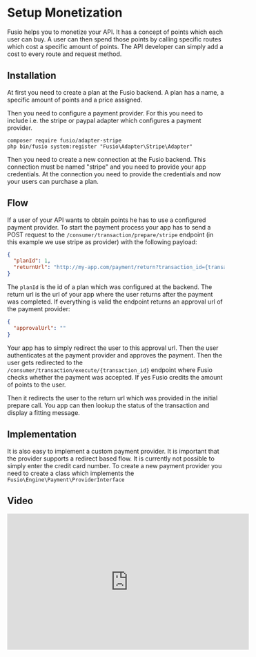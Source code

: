 
# Setup Monetization

Fusio helps you to monetize your API. It has a concept of points which each user can buy. A user can then spend those
points by calling specific routes which cost a specific amount of points. The API developer can simply add a cost to
every route and request method.

## Installation

At first you need to create a plan at the Fusio backend. A plan has a name, a specific amount of points and a price
assigned.

Then you need to configure a payment provider. For this you need to include i.e. the stripe or paypal adapter which
configures a payment provider.

```
composer require fusio/adapter-stripe
php bin/fusio system:register "Fusio\Adapter\Stripe\Adapter"
```

Then you need to create a new connection at the Fusio backend. This connection must be named "stripe" and you need to
provide your app credentials. At the connection you need to provide the credentials and now your users can purchase a
plan.

## Flow

If a user of your API wants to obtain points he has to use a configured payment provider. To start the payment process
your app has to send a POST request to the `/consumer/transaction/prepare/stripe` endpoint (in this example we use
stripe as provider) with the following payload:

```json
{
  "planId": 1,
  "returnUrl": "http://my-app.com/payment/return?transaction_id={transaction_id}"
}
```

The `planId` is the id of a plan which was configured at the backend. The return url is the url of your app where the
user returns after the payment was completed. If everything is valid the endpoint returns an approval url of the payment
provider:

```json
{
  "approvalUrl": ""
}
```

Your app has to simply redirect the user to this approval url. Then the user authenticates at the payment provider and
approves the payment. Then the user gets redirected to the `/consumer/transaction/execute/{transaction_id}` endpoint
where Fusio checks whether the payment was accepted. If yes Fusio credits the amount of points to the user.

Then it redirects the user to the return url which was provided in the initial prepare call. You app can then lookup the
status of the transaction and display a fitting message.

## Implementation

It is also easy to implement a custom payment provider. It is important that the provider supports a redirect based
flow. It is currently not possible to simply enter the credit card number. To create a new payment provider you need to
create a class which implements the `Fusio\Engine\Payment\ProviderInterface`

## Video

<iframe width="560" height="315" src="https://www.youtube.com/embed/AsyLUdz9oOU" title="YouTube video player" frameborder="0" allow="accelerometer; autoplay; clipboard-write; encrypted-media; gyroscope; picture-in-picture" allowfullscreen></iframe>
